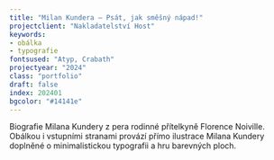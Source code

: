 ```yaml
---
title: "Milan Kundera — Psát, jak směšný nápad!"
projectclient: "Nakladatelství Host"
keywords: 
- obálka
- typografie
fontsused: "Atyp, Crabath"
projectyear: "2024"
class: "portfolio"
draft: false
index: 202401
bgcolor: "#14141e"
---
```



Biografie Milana Kundery z&nbsp;pera rodinné přítelkyně Florence Noiville. Obálkou i&nbsp;vstupními stranami provází přímo ilustrace Milana Kundery doplněné o&nbsp;minimalistickou typografii a&nbsp;hru barevných ploch.